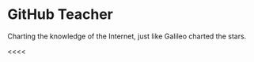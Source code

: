 # GitHub Teacher

Charting the knowledge of the Internet, just like Galileo charted the stars.

<<<<